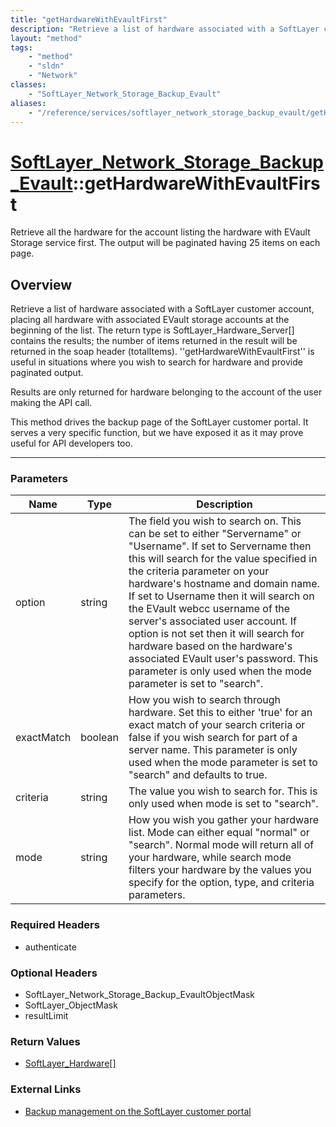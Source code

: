 ```yaml
---
title: "getHardwareWithEvaultFirst"
description: "Retrieve a list of hardware associated with a SoftLayer customer account, placing all hardware with associated EVault st... "
layout: "method"
tags:
    - "method"
    - "sldn"
    - "Network"
classes:
    - "SoftLayer_Network_Storage_Backup_Evault"
aliases:
    - "/reference/services/softlayer_network_storage_backup_evault/getHardwareWithEvaultFirst"
---
```

# [SoftLayer_Network_Storage_Backup_Evault](/reference/services/SoftLayer_Network_Storage_Backup_Evault)::getHardwareWithEvaultFirst

Retrieve all the hardware for the account listing the hardware with EVault Storage service first. The output will be paginated having 25 items on each page. 


## Overview 
Retrieve a list of hardware associated with a SoftLayer customer account, placing all hardware with associated EVault storage accounts at the beginning of the list. The return type is SoftLayer_Hardware_Server[] contains the results; the number of items returned in the result will be returned in the soap header (totalItems). ''getHardwareWithEvaultFirst'' is useful in situations where you wish to search for hardware and provide paginated output. 





Results are only returned for hardware belonging to the account of the user making the API call. 

This method drives the backup page of the SoftLayer customer portal. It serves a very specific function, but we have exposed it as it may prove useful for API developers too. 

-----

### Parameters 
|Name | Type | Description |
| --- | --- | --- |
|option| string| The field you wish to search on. This can be set to either "Servername" or "Username". If set to Servername then this will search for the value specified in the criteria parameter on your hardware's hostname and domain name. If set to Username then it will search on the EVault webcc username of the server's associated user account. If option is not set then it will search for hardware based on the hardware's associated EVault user's password. This parameter is only used when the mode parameter is set to "search".|
|exactMatch| boolean| How you wish to search through hardware. Set this to either 'true' for an exact match of your search criteria or false if you wish search for part of a server name. This parameter is only used when the mode parameter is set to "search" and defaults to true.|
|criteria| string| The value you wish to search for. This is only used when mode is set to "search".|
|mode| string| How you wish you gather your hardware list. Mode can either equal "normal" or "search". Normal mode will return all of your hardware, while search mode filters your hardware by the values you specify for the option, type, and criteria parameters.|


### Required Headers
* authenticate


### Optional Headers
* SoftLayer_Network_Storage_Backup_EvaultObjectMask
* SoftLayer_ObjectMask
* resultLimit

### Return Values
* <a href='/reference/datatypes/SoftLayer_Hardware'>SoftLayer_Hardware[] </a>

### External Links


* [Backup management on the SoftLayer customer portal](http://maange.softlayer.com/backup/index.html)





